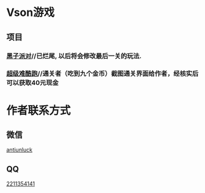 # Vson游戏
## 项目
### [黑子派对](https://wwam.lanzouf.com/iw4lO0ljy2vi)//已烂尾, 以后将会修改最后一关的玩法.
### [超级难酷跑]([https://wwam.lanzouf.com/iKYcb0lrbl8j](https://wwam.lanzouf.com/iqcyz0lxojdg))//通关者（吃到九个金币）截图通关界面给作者，经核实后可以获取40元现金
# 作者联系方式
## 微信
[antiunluck]()
## QQ
[2211354141]()
